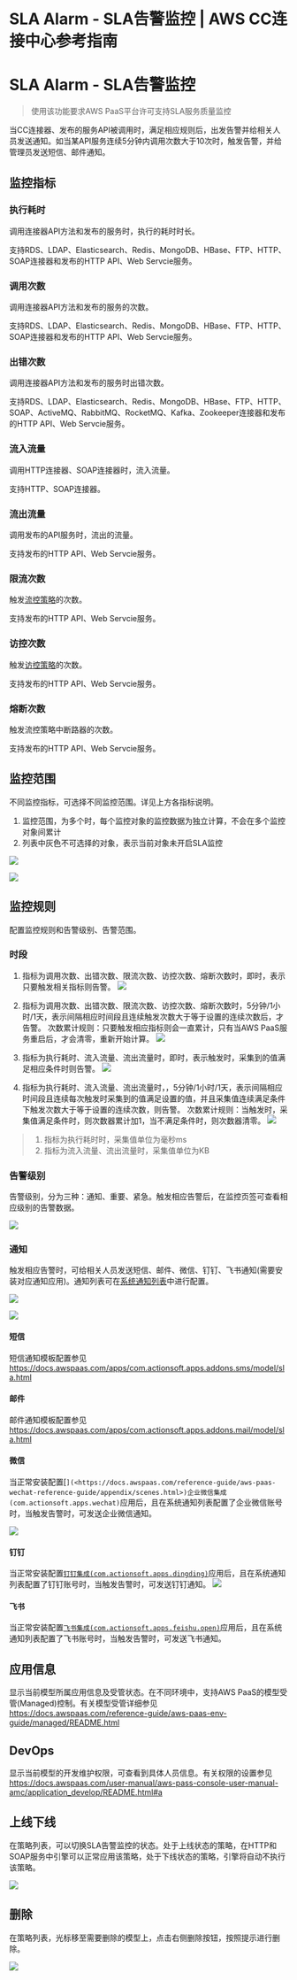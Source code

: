 # SLA Alarm - SLA告警监控 | AWS CC连接中心参考指南

# SLA Alarm - SLA告警监控

> 使用该功能要求AWS PaaS平台许可支持SLA服务质量监控

当CC连接器、发布的服务API被调用时，满足相应规则后，出发告警并给相关人员发送通知。如当某API服务连续5分钟内调用次数大于10次时，触发告警，并给管理员发送短信、邮件通知。

## 监控指标

### 执行耗时

调用连接器API方法和发布的服务时，执行的耗时时长。

支持RDS、LDAP、Elasticsearch、Redis、MongoDB、HBase、FTP、HTTP、SOAP连接器和发布的HTTP API、Web Servcie服务。

### 调用次数

调用连接器API方法和发布的服务的次数。

支持RDS、LDAP、Elasticsearch、Redis、MongoDB、HBase、FTP、HTTP、SOAP连接器和发布的HTTP API、Web Servcie服务。

### 出错次数

调用连接器API方法和发布的服务时出错次数。

支持RDS、LDAP、Elasticsearch、Redis、MongoDB、HBase、FTP、HTTP、SOAP、ActiveMQ、RabbitMQ、RocketMQ、Kafka、Zookeeper连接器和发布的HTTP API、Web Servcie服务。

### 流入流量

调用HTTP连接器、SOAP连接器时，流入流量。

支持HTTP、SOAP连接器。

### 流出流量

调用发布的API服务时，流出的流量。

支持发布的HTTP API、Web Servcie服务。

### 限流次数

触发[流控策略](<flow.html>)的次数。

支持发布的HTTP API、Web Servcie服务。

### 访控次数

触发[访控策略](<access.html>)的次数。

支持发布的HTTP API、Web Servcie服务。

### 熔断次数

触发流控策略中断路器的次数。

支持发布的HTTP API、Web Servcie服务。

## 监控范围

不同监控指标，可选择不同监控范围。详见上方各指标说明。

  1. 监控范围，为多个时，每个监控对象的监控数据为独立计算，不会在多个监控对象间累计
  2. 列表中灰色不可选择的对象，表示当前对象未开启SLA监控

![](https://docs.awspaas.com/reference-guide/aws-paas-cc-reference-guide/service-center/4.png)

![](https://docs.awspaas.com/reference-guide/aws-paas-cc-reference-guide/service-center/5.png)

## 监控规则

配置监控规则和告警级别、告警范围。

### 时段

  1. 指标为调用次数、出错次数、限流次数、访控次数、熔断次数时，即时，表示只要触发相关指标则告警。 ![](https://docs.awspaas.com/reference-guide/aws-paas-cc-reference-guide/service-center/6.png)

  2. 指标为调用次数、出错次数、限流次数、访控次数、熔断次数时，5分钟/1小时/1天，表示间隔相应时间段且连续触发次数大于等于设置的连续次数后，才告警。 次数累计规则：只要触发相应指标则会一直累计，只有当AWS PaaS服务重启后，才会清零，重新开始计算。 ![](https://docs.awspaas.com/reference-guide/aws-paas-cc-reference-guide/service-center/7.png)

  3. 指标为执行耗时、流入流量、流出流量时，即时，表示触发时，采集到的值满足相应条件时则告警。 ![](https://docs.awspaas.com/reference-guide/aws-paas-cc-reference-guide/service-center/9.png)

  4. 指标为执行耗时、流入流量、流出流量时，，5分钟/1小时/1天，表示间隔相应时间段且连续每次触发时采集到的值满足设置的值，并且采集值连续满足条件下触发次数大于等于设置的连续次数，则告警。 次数累计规则：当触发时，采集值满足条件时，则次数器累计加1，当不满足条件时，则次数器清零。 ![](https://docs.awspaas.com/reference-guide/aws-paas-cc-reference-guide/service-center/10.png)

>   1. 指标为执行耗时时，采集值单位为毫秒ms
>   2. 指标为流入流量、流出流量时，采集值单位为KB
> 

### 告警级别

告警级别，分为三种：通知、重要、紧急。触发相应告警后，在监控页签可查看相应级别的告警数据。

![](https://docs.awspaas.com/reference-guide/aws-paas-cc-reference-guide/service-center/11.png)

### 通知

触发相应告警时，可给相关人员发送短信、邮件、微信、钉钉、飞书通知(需要安装对应通知应用)。通知列表可在[系统通知列表](<https://docs.awspaas.com/apps/com.actionsoft.apps.addons.mail/appendix/scenes.html>)中进行配置。

![](https://docs.awspaas.com/reference-guide/aws-paas-cc-reference-guide/service-center/12.png)

![](https://docs.awspaas.com/reference-guide/aws-paas-cc-reference-guide/service-center/13.png)

#### 短信

短信通知模板配置参见<https://docs.awspaas.com/apps/com.actionsoft.apps.addons.sms/model/sla.html>

#### 邮件

邮件通知模板配置参见<https://docs.awspaas.com/apps/com.actionsoft.apps.addons.mail/model/sla.html>

#### 微信

当正常安装配置[`](<https://docs.awspaas.com/reference-guide/aws-paas-wechat-reference-guide/appendix/scenes.html>)企业微信集成(com.actionsoft.apps.wechat)`应用后，且在系统通知列表配置了企业微信账号时，当触发告警时，可发送企业微信通知。

![](https://docs.awspaas.com/reference-guide/aws-paas-cc-reference-guide/service-center/wx.png)

#### 钉钉

当正常安装配置[`钉钉集成(com.actionsoft.apps.dingding)`](<https://docs.awspaas.com/apps/com.actionsoft.apps.dingding/index.html>)应用后，且在系统通知列表配置了钉钉账号时，当触发告警时，可发送钉钉通知。 ![](https://docs.awspaas.com/reference-guide/aws-paas-cc-reference-guide/service-center/dd.png)

#### 飞书

当正常安装配置[`飞书集成(com.actionsoft.apps.feishu.open)`](<https://docs.awspaas.com/apps/com.actionsoft.apps.feishu.open/index.html>)应用后，且在系统通知列表配置了飞书账号时，当触发告警时，可发送飞书通知。

## 应用信息

显示当前模型所属应用信息及受管状态。在不同环境中，支持AWS PaaS的模型受管(Managed)控制。有关模型受管详细参见<https://docs.awspaas.com/reference-guide/aws-paas-env-guide/managed/README.html>

## DevOps

显示当前模型的开发维护权限，可查看到具体人员信息。有关权限的设置参见<https://docs.awspaas.com/user-manual/aws-pass-console-user-manual-amc/application_develop/README.html#a>

## 上线下线

在策略列表，可以切换SLA告警监控的状态。处于上线状态的策略，在HTTP和SOAP服务中引擎可以正常应用该策略，处于下线状态的策略，引擎将自动不执行该策略。

![](https://docs.awspaas.com/reference-guide/aws-paas-cc-reference-guide/service-center/s1.png)

## 删除

在策略列表，光标移至需要删除的模型上，点击右侧删除按钮，按照提示进行删除。

![](https://docs.awspaas.com/reference-guide/aws-paas-cc-reference-guide/service-center/s2.png)